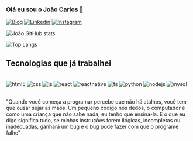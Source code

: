 ### Olá eu sou o João Carlos 👋

[![Blog](https://img.shields.io/website?label=MeuPortfólio&style=for-the=badge&url=https://portfolio-omega-kohl-58.vercel.app/)](https://portfolio-omega-kohl-58.vercel.app/)
[![Linkedin](https://img.shields.io/badge/LinkedIn-0077B5?style=for-the-badge&logo=linkedin&logoColor=white)](https://www.linkedin.com/in/joaocarloshespanhol/)
[![Instagram](https://img.shields.io/badge/Instagram-E4405F?style=for-the-badge&logo=instagram&logoColor=white)](https://www.instagram.com/jc.sites/)

![João GitHub stats](https://github-readme-stats.vercel.app/api?username=joaocarloshespanhol&show_icons=true&theme=tokyonight)

[![Top Langs](https://github-readme-stats.vercel.app/api/top-langs/?username=joaocarloshespanhol)](https://github.com/anuraghazra/github-readme-stats)

## Tecnologias que já trabalhei

<div style="display: inline_block"><br/>
  <img align="center" alt="html5" src="https://img.shields.io/badge/HTML5-E34F26?style=for-the-badge&logo=html5&logoColor=white" />
  
  <img align="center" alt="css" src="https://img.shields.io/badge/CSS3-1572B6?style=for-the-badge&logo=css3&logoColor=white" />
  
  <img align="center" alt="js" src="https://img.shields.io/badge/JavaScript-F7DF1E?style=for-the-badge&logo=javascript&logoColor=black" />
  
  <img align="center" alt="react" src="https://img.shields.io/badge/React-20232A?style=for-the-badge&logo=react&logoColor=61DAFB" />
  
  <img align="center" alt="reactnative" src="https://img.shields.io/badge/React_Native-20232A?style=for-the-badge&logo=react&logoColor=61DAFB" />
  
  <img align="center" alt="ts" src="https://img.shields.io/badge/TypeScript-007ACC?style=for-the-badge&logo=typescript&logoColor=white" />
  
  <img align="center" alt="python" src="https://img.shields.io/badge/Python-3776AB?style=for-the-badge&logo=python&logoColor=white" />
  
  <img align="center" alt="nodejs" src="https://img.shields.io/badge/Node.js-43853D?style=for-the-badge&logo=node.js&logoColor=white" />
  
  <img align="center" alt="mysql" src="https://img.shields.io/badge/MySQL-00000F?style=for-the-badge&logo=mysql&logoColor=white" />
   
</div><br/>

"Quando você começa a programar percebe que não há atalhos, você tem que ousar sujar as mãos. Um pequeno código nos dedos, o computador é como uma criança que não sabe nada, eu tenho que ensiná-la. E o que eu digo significa tudo, se minhas instruções forem ilógicas, incompletas ou inadequadas, ganhará um bug e o bug pode fazer com que o programe falhe"
